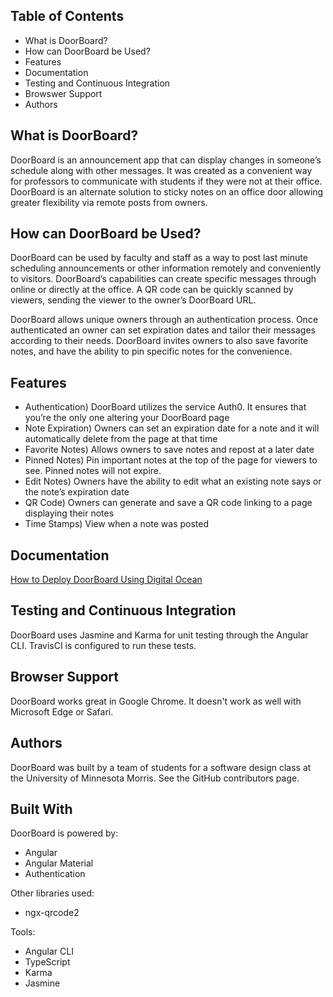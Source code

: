 ## Table of Contents
- What is DoorBoard?
- How can DoorBoard be Used?
- Features
- Documentation
- Testing and Continuous Integration
- Browswer Support
- Authors

## What is DoorBoard?
DoorBoard is an announcement app that can display changes in someone’s schedule along with other messages. It was created as a convenient way for professors to communicate with students if they were not at their office. DoorBoard is an alternate solution to sticky notes on an office door allowing greater flexibility via remote posts from owners. 

## How can DoorBoard be Used?
DoorBoard can be used by faculty and staff as  a way to post last minute scheduling announcements or other information remotely and conveniently to visitors. DoorBoard’s capabilities can create specific messages through online or directly at the office. A QR code can be quickly scanned by viewers, sending the viewer to the owner’s DoorBoard URL. 

DoorBoard allows unique owners through an authentication process. Once authenticated an owner can set expiration dates and tailor their messages according to their needs. DoorBoard invites owners to also save favorite notes, and have the ability to pin specific notes for the convenience.

## Features
- Authentication) DoorBoard utilizes the service Auth0. It ensures that you’re the only one altering your DoorBoard page
- Note Expiration) Owners can set an expiration date for a note and it will automatically  delete from the page at that time
- Favorite Notes) Allows owners to save notes and repost at a later date
- Pinned Notes) Pin important notes at the top of the page for viewers to see. Pinned notes will not expire.
- Edit Notes) Owners have the ability to edit what an existing note says or the note’s expiration date
- QR Code) Owners can generate and save a QR code linking to a page displaying their notes
- Time Stamps) View when a note was posted

## Documentation
[How to Deploy DoorBoard Using Digital Ocean](DEPLOYMENT.md) 

## Testing and Continuous Integration
DoorBoard uses Jasmine and Karma for unit testing through the Angular CLI. TravisCI is configured to run these tests. 

## Browser Support
DoorBoard works great in Google Chrome. It doesn't work as well with Microsoft Edge or Safari.

## Authors
DoorBoard was built by a team of students for a software design class at the University of Minnesota Morris. See the GitHub contributors page.

## Built With 

DoorBoard is powered by:
- Angular
- Angular Material
- Authentication

Other libraries used:
- ngx-qrcode2

Tools:
- Angular CLI
- TypeScript
- Karma
- Jasmine


